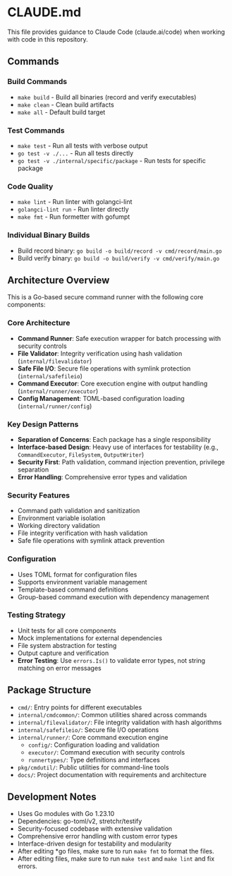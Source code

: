 # CLAUDE.md

This file provides guidance to Claude Code (claude.ai/code) when working with code in this repository.

## Commands

### Build Commands
- `make build` - Build all binaries (record and verify executables)
- `make clean` - Clean build artifacts
- `make all` - Default build target

### Test Commands
- `make test` - Run all tests with verbose output
- `go test -v ./...` - Run all tests directly
- `go test -v ./internal/specific/package` - Run tests for specific package

### Code Quality
- `make lint` - Run linter with golangci-lint
- `golangci-lint run` - Run linter directly
- `make fmt` - Run formetter with gofumpt

### Individual Binary Builds
- Build record binary: `go build -o build/record -v cmd/record/main.go`
- Build verify binary: `go build -o build/verify -v cmd/verify/main.go`

## Architecture Overview

This is a Go-based secure command runner with the following core components:

### Core Architecture
- **Command Runner**: Safe execution wrapper for batch processing with security controls
- **File Validator**: Integrity verification using hash validation (`internal/filevalidator`)
- **Safe File I/O**: Secure file operations with symlink protection (`internal/safefileio`)
- **Command Executor**: Core execution engine with output handling (`internal/runner/executor`)
- **Config Management**: TOML-based configuration loading (`internal/runner/config`)

### Key Design Patterns
- **Separation of Concerns**: Each package has a single responsibility
- **Interface-based Design**: Heavy use of interfaces for testability (e.g., `CommandExecutor`, `FileSystem`, `OutputWriter`)
- **Security First**: Path validation, command injection prevention, privilege separation
- **Error Handling**: Comprehensive error types and validation

### Security Features
- Command path validation and sanitization
- Environment variable isolation
- Working directory validation
- File integrity verification with hash validation
- Safe file operations with symlink attack prevention

### Configuration
- Uses TOML format for configuration files
- Supports environment variable management
- Template-based command definitions
- Group-based command execution with dependency management

### Testing Strategy
- Unit tests for all core components
- Mock implementations for external dependencies
- File system abstraction for testing
- Output capture and verification
- **Error Testing**: Use `errors.Is()` to validate error types, not string matching on error messages

## Package Structure

- `cmd/`: Entry points for different executables
- `internal/cmdcommon/`: Common utilities shared across commands
- `internal/filevalidator/`: File integrity validation with hash algorithms
- `internal/safefileio/`: Secure file I/O operations
- `internal/runner/`: Core command execution engine
  - `config/`: Configuration loading and validation
  - `executor/`: Command execution with security controls
  - `runnertypes/`: Type definitions and interfaces
- `pkg/cmdutil/`: Public utilities for command-line tools
- `docs/`: Project documentation with requirements and architecture

## Development Notes

- Uses Go modules with Go 1.23.10
- Dependencies: go-toml/v2, stretchr/testify
- Security-focused codebase with extensive validation
- Comprehensive error handling with custom error types
- Interface-driven design for testability and modularity
- After editing *go files, make sure to run `make fmt` to format the files.
- After editing files, make sure to run `make test` and `make lint` and fix errors.
